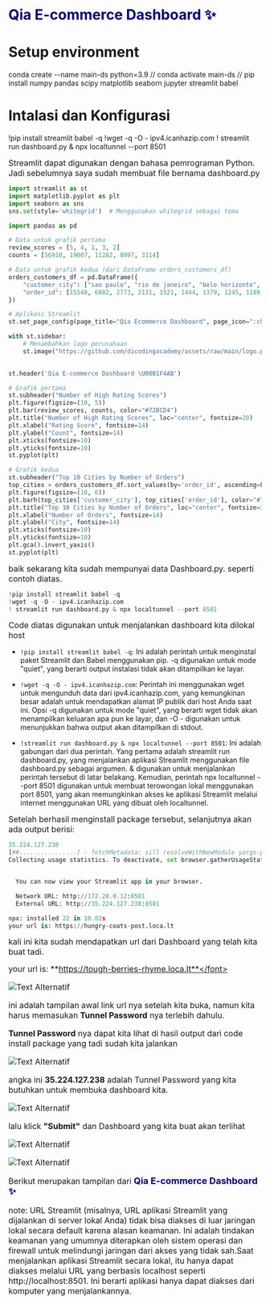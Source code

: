 # <font color="#000080"> Qia E-commerce Dashboard ✨</font>
# Setup environment

conda create --name main-ds python=3.9 
//
conda activate main-ds
//
pip install numpy pandas scipy matplotlib seaborn jupyter streamlit babel

# Intalasi dan Konfigurasi

!pip install streamlit babel -q
!wget -q -O - ipv4.icanhazip.com
! streamlit run dashboard.py & npx localtunnel --port 8501


<font size="3">Streamlit dapat digunakan dengan bahasa pemrograman Python. Jadi sebelumnya saya sudah membuat file bernama dashboard.py</font>


```python
import streamlit as st
import matplotlib.pyplot as plt
import seaborn as sns
sns.set(style='whitegrid')  # Menggunakan whitegrid sebagai tema

import pandas as pd

# Data untuk grafik pertama
review_scores = [5, 4, 1, 3, 2]
counts = [56910, 19007, 11282, 8097, 3114]

# Data untuk grafik kedua (dari DataFrame orders_customers_df)
orders_customers_df = pd.DataFrame({
    "customer_city": ["sao paulo", "rio de janeiro", "belo horizonte", "brasilia", "curitiba", "campinas", "porto alegre", "salvador", "guarulhos", "sao bernardo do campo"],
    "order_id": [15540, 6882, 2773, 2131, 1521, 1444, 1379, 1245, 1189, 938]
})

# Aplikasi Streamlit
st.set_page_config(page_title="Qia Ecommerce Dashboard", page_icon=":chart_with_upwards_trend:")

with st.sidebar:
    # Menambahkan logo perusahaan
    st.image("https://github.com/dicodingacademy/assets/raw/main/logo.png")
    

st.header('Qia E-commerce Dashboard \U0001F4AB')

# Grafik pertama
st.subheader("Number of High Rating Scores")
plt.figure(figsize=(10, 5))
plt.bar(review_scores, counts, color="#72BCD4")
plt.title("Number of High Rating Scores", loc="center", fontsize=20)
plt.xlabel("Rating Score", fontsize=14)
plt.ylabel("Count", fontsize=14)
plt.xticks(fontsize=10)
plt.yticks(fontsize=10)
st.pyplot(plt)

# Grafik kedua
st.subheader("Top 10 Cities by Number of Orders")
top_cities = orders_customers_df.sort_values(by='order_id', ascending=False).head(10)
plt.figure(figsize=(10, 6))
plt.barh(top_cities['customer_city'], top_cities['order_id'], color="#72BCD4")
plt.title("Top 10 Cities by Number of Orders", loc="center", fontsize=20)
plt.xlabel("Number of Orders", fontsize=14)
plt.ylabel("City", fontsize=14)
plt.xticks(fontsize=10)
plt.yticks(fontsize=10)
plt.gca().invert_yaxis()
st.pyplot(plt)
```

<font size="3">baik sekarang kita sudah mempunyai data Dashboard.py. seperti contoh diatas.</font>


```python
!pip install streamlit babel -q
!wget -q -O - ipv4.icanhazip.com
! streamlit run dashboard.py & npx localtunnel --port 8501
```

<font size="3">Code diatas digunakan untuk menjalankan dashboard kita dilokal host</font>

- `!pip install streamlit babel -q`: Ini adalah perintah untuk menginstal paket Streamlit dan Babel menggunakan pip. -q digunakan untuk mode "quiet", yang berarti output instalasi tidak akan ditampilkan ke layar.

- `!wget -q -O - ipv4.icanhazip.com`: Perintah ini menggunakan wget untuk mengunduh data dari ipv4.icanhazip.com, yang kemungkinan besar adalah untuk mendapatkan alamat IP publik dari host Anda saat ini. Opsi -q digunakan untuk mode "quiet", yang berarti wget tidak akan menampilkan keluaran apa pun ke layar, dan -O - digunakan untuk menunjukkan bahwa output akan ditampilkan di stdout.

- `!streamlit run dashboard.py & npx localtunnel --port 8501`: Ini adalah gabungan dari dua perintah. Yang pertama adalah streamlit run dashboard.py, yang menjalankan aplikasi Streamlit menggunakan file dashboard.py sebagai argumen. & digunakan untuk menjalankan perintah tersebut di latar belakang. Kemudian, perintah npx localtunnel --port 8501 digunakan untuk membuat terowongan lokal menggunakan port 8501, yang akan memungkinkan akses ke aplikasi Streamlit melalui internet menggunakan URL yang dibuat oleh localtunnel.

<font size="3">Setelah berhasil menginstall package tersebut, selanjutnya akan ada output berisi:</font>


```python
35.224.127.238
[##................] - fetchMetadata: sill resolveWithNewModule yargs-parser@20
Collecting usage statistics. To deactivate, set browser.gatherUsageStats to False.


  You can now view your Streamlit app in your browser.

  Network URL: http://172.28.0.12:8501
  External URL: http://35.224.127.238:8501

npx: installed 22 in 10.02s
your url is: https://hungry-coats-post.loca.lt
```

<font size="3">kali ini kita sudah mendapatkan url dari Dashboard yang telah kita buat tadi.</font>

<font size="3">your url is: **https://tough-berries-rhyme.loca.lt**</font>

![Text Alternatif](https://s9.gifyu.com/images/SUSUs.png)


<font size="3">ini adalah tampilan awal link url nya setelah kita buka, namun kita harus memasukan **Tunnel Password** nya terlebih dahulu.</font>

<font size="3">**Tunnel Password** nya dapat kita lihat di hasil output dari code install package yang tadi sudah kita jalankan</font>

![Text Alternatif](https://s9.gifyu.com/images/SUSVU.jpg)

<font size="3"> angka ini **35.224.127.238** adalah Tunnel Password yang kita butuhkan untuk membuka dashboard kita.</font>

![Text Alternatif](https://s9.gifyu.com/images/SUSZ3.png)

<font size="3">lalu klick **"Submit"** dan Dashboard yang kita buat akan terlihat</font>


![Text Alternatif](https://s9.gifyu.com/images/SUSaK.png)

![Text Alternatif](https://s9.gifyu.com/images/SUSaI.png)

<font size="3">Berikut merupakan tampilan dari <font size="4" color="#000080"><b>Qia E-commerce Dashboard ✨</b></font>
</font>

<font size="3">note: 
URL Streamlit (misalnya, URL aplikasi Streamlit yang dijalankan di server lokal Anda) tidak bisa diakses di luar jaringan lokal secara default karena alasan keamanan. Ini adalah tindakan keamanan yang umumnya diterapkan oleh sistem operasi dan firewall untuk melindungi jaringan dari akses yang tidak sah.Saat menjalankan aplikasi Streamlit secara lokal, itu hanya dapat diakses melalui URL yang berbasis localhost seperti http://localhost:8501. Ini berarti aplikasi hanya dapat diakses dari komputer yang menjalankannya.</font>
